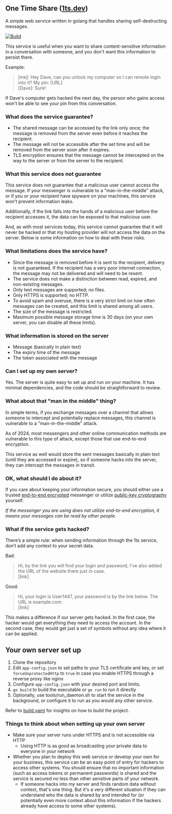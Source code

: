 ## One Time Share ([1ts.dev](https://1ts.dev))

A simple web service written in golang that handles sharing self-destructing messages.

[![Build](https://github.com/gameraccoon/one-time-share/actions/workflows/build.yml/badge.svg)](https://github.com/gameraccoon/one-time-share/actions/workflows/build.yml)

This service is useful when you want to share content-sensitive information in a conversation with someone, and you don't want this information to persist there.

Example:
> [me]: Hey Dave, can you unlock my computer so I can remote login into it? My pin: [URL]  
> [Dave]: Sure!

If Dave's computer gets hacked the next day, the person who gains access won't be able to see your pin from this conversation.

### What does the service guarantee?

- The shared message can be accessed by the link only once; the message is removed from the server even before it reaches the recipient.
- The message will not be accessible after the set time and will be removed from the server soon after it expires.
- TLS encryption ensures that the message cannot be intercepted on the way to the server or from the server to the recipient.

### What this service does not guarantee

This service does not guarantee that a malicious user cannot access the message. If your messenger is vulnerable to a "man-in-the-middle" attack, or if you or your recipient have spyware on your machines, this service won't prevent information leaks.

Additionally, if the link falls into the hands of a malicious user before the recipient accesses it, the data can be exposed to that malicious user.

And, as with most services today, this service cannot guarantee that it will never be hacked or that my hosting provider will not access the data on the server. Below is some information on how to deal with these risks.

### What limitations does the service have?

- Since the message is removed before it is sent to the recipient, delivery is not guaranteed. If the recipient has a very poor internet connection, the message may not be delivered and will need to be resent.
- The service does not make a distinction between read, expired, and non-existing messages.
- Only text messages are supported; no files.
- Only HTTPS is supported; no HTTP.
- To avoid spam and overuse, there is a very strict limit on how often messages can be created, and this limit is shared among all users.
- The size of the message is restricted.
- Maximum possible message storage time is 30 days (on your own server, you can disable all these limits).

### What information is stored on the server

- Message (basically in plain text)
- The expiry time of the message
- The token associated with the message

### Can I set up my own server?

Yes. The server is quite easy to set up and run on your machine. It has minimal dependencies, and the code should be straightforward to review.

### What about that "man in the middle" thing?

In simple terms, if you exchange messages over a channel that allows someone to intercept and potentially replace messages, this channel is vulnerable to a "man-in-the-middle" attack.

As of 2024, most messengers and other online communication methods are vulnerable to this type of attack, except those that use end-to-end encryption.

This service as well would store the sent messages basically in plain text (until they are accessed or expire), so if someone hacks into the server, they can intercept the messages in transit.

### OK, what should I do about it?

If you care about keeping your information secure, you should either use a trusted [end-to-end encrypted](https://en.wikipedia.org/wiki/End-to-end_encryption) messenger or utilize [public-key cryptography](https://en.wikipedia.org/wiki/Email_encryption) yourself.

*If the messenger you are using does not utilize end-to-end encryption, it means your messages can be read by other people.*

### What if the service gets hacked?

There’s a simple rule: when sending information through the 1ts service, don’t add any context to your secret data.

Bad:
> Hi, by the link you will find your login and password, I've also added the URL of the website there just in case.  
> [link]

Good:
> Hi, your login is User1447, your password is by the link below. The URL is example.com.  
> [link]

This makes a difference if our server gets hacked. In the first case, the hacker would get everything they need to access the account. In the second case, they would get just a set of symbols without any idea where it can be applied.

## Your own server set up

1. Clone the repository
2. Edit `app-config.json` to set paths to your TLS certificate and key, or set `forceUnprotectedHttp` to `true` in case you enable HTTPS through a reverse proxy like nginx
3. Configure `app-config.json` with your desired port and limits.
4. `go build` to build the executable or `go run` to run it directly
6. Optionally, use tools/run_daemon.sh to start the service in the background, or configure it to run as you would any other service.

Refer to [build.yaml](https://github.com/gameraccoon/one-time-share/blob/main/.github/workflows/build.yml) for insights on how to build the project.

### Things to think about when setting up your own server
- Make sure your server runs under HTTPS and is not accessible via HTTP
  - Using HTTP is as good as broadcasting your private data to everyone in your network
- Whether you plan to deploy this web service or develop your own for your business, this service can be an easy point of entry for hackers to access other systems. You should ensure that no important information (such as access tokens or permanent passwords) is shared and the service is secured no less than other sensitive parts of your network.
  - If someone hacks into my server and finds random data without context, that's one thing. But it's a very different situation if they can understand who the data is shared by and intended for (or potentially even more context about this information if the hackers already have access to some other systems).

